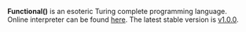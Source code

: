 **Functional()** is an esoteric Turing complete programming language.<br/>
Online interpreter can be found [here](https://hakerh400.github.io/?project=functional%28%29).
The latest stable version is [v1.0.0](https://github.com/Hakerh400/functional/tree/v1.0.0).